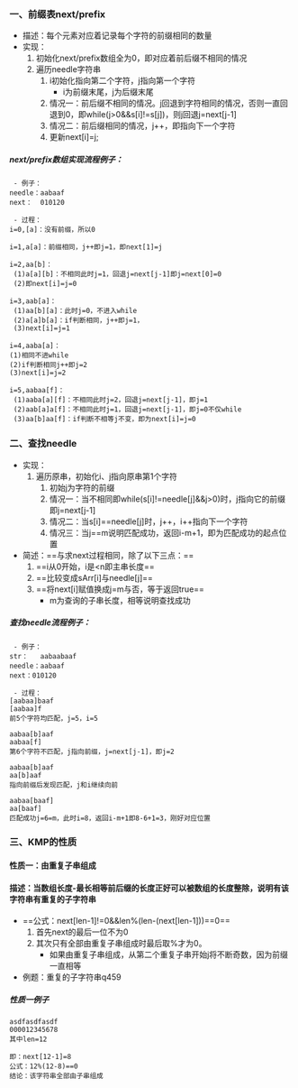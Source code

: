 ### 一、前缀表next/prefix
- 描述：每个元素对应着记录每个字符的前缀相同的数量
- 实现：
    1. 初始化next/prefix数组全为0，即对应着前后缀不相同的情况
    2. 遍历needle字符串
        1. i初始化指向第二个字符，j指向第一个字符
            - i为前缀末尾，j为后缀末尾
        2. 情况一：前后缀不相同的情况。j回退到字符相同的情况，否则一直回退到0，即while(j>0&&s[i]!=s[j])，则j回退j=next[j-1]
        3. 情况二：前后缀相同的情况，j++，即指向下一个字符
        4. 更新next[i]=j;

##### next/prefix数组实现流程例子：
```
 - 例子：
needle：aabaaf
next：  010120

 - 过程：
i=0,[a]：没有前缀，所以0

i=1,a[a]：前缀相同，j++即j=1，即next[1]=j

i=2,aa[b]：
 (1)a[a][b]：不相同此时j=1，回退j=next[j-1]即j=next[0]=0
 (2)即next[i]=j=0

i=3,aab[a]：
 (1)aa[b][a]：此时j=0，不进入while
 (2)a[a]b[a]：if判断相同，j++即j=1，
 (3)next[i]=j=1

i=4,aaba[a]：
(1)相同不进while
(2)if判断相同j++即j=2
(3)next[i]=j=2

i=5,aabaa[f]：
 (1)aaba[a][f]：不相同此时j=2，回退j=next[j-1]，即j=1
 (2)aab[a]a[f]：不相同此时j=1，回退j=next[j-1]，即j=0不仅while
 (3)aa[b]aa[f]：if判断不相等j不变，即为next[i]=j=0
```

### 二、查找needle
- 实现：
    1. 遍历原串，初始化i、j指向原串第1个字符
        1. 初始j为字符的前缀
        2. 情况一：当不相同即while(s[i]!=needle[j]&&j>0)时，j指向它的前缀即j=next[j-1]
        2. 情况二：当s[i]==needle[j]时，j++，i++指向下一个字符
        3. 情况三：当j==m说明匹配成功，返回i-m+1，即为匹配成功的起点位置
- 简述：==与求next过程相同，除了以下三点：==
    1. ==i从0开始，i是<n即主串长度==
    2. ==比较变成sArr[i]与needle[j]==
    3. ==将next[i]赋值换成j=m与否，等于返回true==
        - m为查询的子串长度，相等说明查找成功

##### 查找needle流程例子：
```
 - 例子：
str：   aabaabaaf
needle：aabaaf
next：010120

 - 过程：
[aabaa]baaf
[aabaa]f
前5个字符均匹配，j=5，i=5

aabaa[b]aaf
aabaa[f]
第6个字符不匹配，j指向前缀，j=next[j-1]，即j=2

aabaa[b]aaf
aa[b]aaf
指向前缀后发现匹配，j和i继续向前

aabaa[baaf]
aa[baaf]
匹配成功j=6=m，此时i=8，返回i-m+1即8-6+1=3，刚好对应位置
```

### 三、KMP的性质
#### 性质一：由重复子串组成
#### 描述：当数组长度-最长相等前后缀的长度正好可以被数组的长度整除，说明有该字符串有重复的子字符串
- ==公式：next[len-1]!=0&&len%(len-(next[len-1]))==0==
    1. 首先next的最后一位不为0
    2. 其次只有全部由重复子串组成时最后取%才为0。
        - 如果由重复子串组成，从第二个重复子串开始j将不断奇数，因为前缀一直相等
- 例题：重复的子字符串q459

##### 性质一例子
```
asdfasdfasdf
000012345678
其中len=12

即：next[12-1]=8
公式：12%(12-8)==0
结论：该字符串全部由子串组成
```